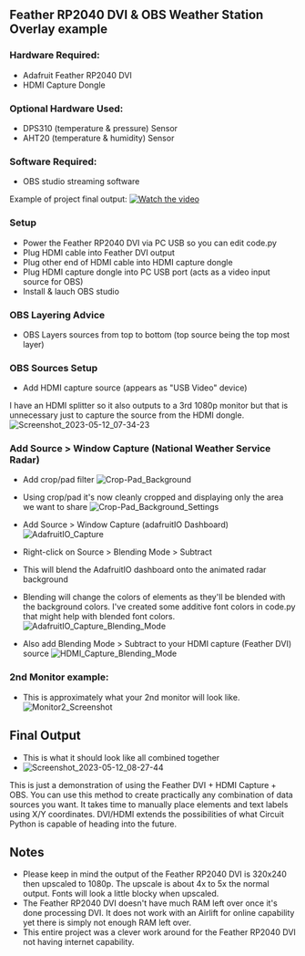 ## Feather RP2040 DVI & OBS Weather Station Overlay example

### Hardware Required:
- Adafruit Feather RP2040 DVI
- HDMI Capture Dongle

### Optional Hardware Used:
- DPS310 (temperature & pressure) Sensor
- AHT20 (temperature & humidity) Sensor

### Software Required:
- OBS studio streaming software

Example of project final output:
[![Watch the video](https://img.youtube.com/vi/05BcstyL144/maxresdefault.jpg)](https://youtu.be/05BcstyL144)


### Setup
- Power the Feather RP2040 DVI via PC USB so you can edit code.py
- Plug HDMI cable into Feather DVI output
- Plug other end of HDMI cable into HDMI capture dongle
- Plug HDMI capture dongle into PC USB port (acts as a video input source for OBS)
- Install & lauch OBS studio

### OBS Layering Advice
- OBS Layers sources from top to bottom (top source being the top most layer)

### OBS Sources Setup
- Add HDMI capture source (appears as "USB Video" device)

I have an HDMI splitter so it also outputs to a 3rd 1080p monitor but that is unnecessary just to capture the source from the HDMI dongle.
![Screenshot_2023-05-12_07-34-23](https://github.com/DJDevon3/My_Circuit_Python_Projects/assets/49322231/29d07055-537e-43f6-a384-8129e752276b)

### Add Source > Window Capture (National Weather Service Radar)
- Add crop/pad filter 
![Crop-Pad_Background](https://github.com/DJDevon3/My_Circuit_Python_Projects/assets/49322231/870499eb-62a1-434c-86c2-4e4f5e2bf976)

- Using crop/pad it's now cleanly cropped and displaying only the area we want to share
![Crop-Pad_Background_Settings](https://github.com/DJDevon3/My_Circuit_Python_Projects/assets/49322231/4e8607d9-6faf-4cf7-a62b-ef2d321b61b0)

- Add Source > Window Capture (adafruitIO Dashboard)
![AdafruitIO_Capture](https://github.com/DJDevon3/My_Circuit_Python_Projects/assets/49322231/37088f15-fe4d-4c7a-8513-dec5c07d3091)

- Right-click on Source > Blending Mode > Subtract
- This will blend the AdafruitIO dashboard onto the animated radar background
- Blending will change the colors of elements as they'll be blended with the background colors. I've created some additive font colors in code.py that might help with blended font colors.
![AdafruitIO_Capture_Blending_Mode](https://github.com/DJDevon3/My_Circuit_Python_Projects/assets/49322231/9f7528a3-b510-42a4-8ff7-9e1b9dc1bf91)

- Also add Blending Mode > Subtract to your HDMI capture (Feather DVI) source
![HDMI_Capture_Blending_Mode](https://github.com/DJDevon3/My_Circuit_Python_Projects/assets/49322231/8b9ccf63-d809-47be-b83e-7fb305cdd3b7)

### 2nd Monitor example:
- This is approximately what your 2nd monitor will look like. 
![Monitor2_Screenshot](https://github.com/DJDevon3/My_Circuit_Python_Projects/assets/49322231/d97c2ac9-bf47-4480-aec9-26e87e68917f)

## Final Output
- This is what it should look like all combined together
- ![Screenshot_2023-05-12_08-27-44](https://github.com/DJDevon3/My_Circuit_Python_Projects/assets/49322231/2623a372-945e-4ac0-979d-1bf3a2b1e796)

This is just a demonstration of using the Feather DVI + HDMI Capture + OBS. 
You can use this method to create practically any combination of data sources you want.
It takes time to manually place elements and text labels using X/Y coordinates. 
DVI/HDMI extends the possibilities of what Circuit Python is capable of heading into the future. 

## Notes
- Please keep in mind the output of the Feather RP2040 DVI is 320x240 then upscaled to 1080p. The upscale is about 4x to 5x the normal output. Fonts will look a little blocky when upscaled.
- The Feather RP2040 DVI doesn't have much RAM left over once it's done processing DVI. It does not work with an Airlift for online capability yet there is simply not enough RAM left over.
- This entire project was a clever work around for the Feather RP2040 DVI not having internet capability.


